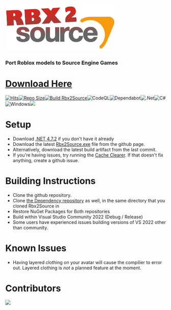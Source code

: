 # ![rbx2source](Resources/Images/smallRbx2SourceLogo.png)
### Port Roblox models to Source Engine Games
# [Download Here](https://github.com/MaximumADHD/Rbx2Source/releases/latest/download/Rbx2Source.exe)
[![Hits](https://hits.seeyoufarm.com/api/count/incr/badge.svg?url=https%3A%2F%2Fgithub.com%2FStarLandRBLX%2FRbx2Source&count_bg=%2379C83D&title_bg=%23555555&icon=&icon_color=%23E7E7E7&title=hits&edge_flat=false)](https://hits.seeyoufarm.com)[![Repo Size](https://img.shields.io/github/repo-size/MaximumADHD/Rbx2Source)](https://hits.seeyoufarm.com)[![Build Rbx2Source](https://github.com/MaximumADHD/Rbx2Source/actions/workflows/build.yml/badge.svg)](https://github.com/MaximumADHD/Rbx2Source/actions/workflows/build.yml)![CodeQL](https://github.com/MaximumADHD/Rbx2Source/actions/workflows/codeql.yml/badge.svg)![Dependabot](https://img.shields.io/badge/dependabot-025E8C?style=flat&logo=dependabot&logoColor=white)![.Net](https://img.shields.io/badge/.NET-5C2D91?style=flat&logo=.net&logoColor=white)![C#](https://img.shields.io/badge/c%23-%23239120.svg?style=flat&logo=c-sharp&logoColor=white)![Windows](https://img.shields.io/badge/Windows-0078D6?style=flat&logo=windows&logoColor=white)[<img src="https://discordapp.com/api/guilds/787797824557154344/widget.png?style=shield">](https://discord.gg/b9MUKXF88p)

# Setup
- Download [.NET 4.7.2](https://dotnet.microsoft.com/en-us/download/dotnet-framework/net472) if you don't have it already
- Download the latest [Rbx2Source.exe](https://github.com/MaximumADHD/Rbx2Source/releases/latest/download/Rbx2Source.exe) file from the github page. 
- Alternatively, download the latest build artifact from the last commit.      
- If you're having issues, try running the [Cache Clearer](https://github.com/MaximumADHD/Rbx2Source/raw/main/Clear%20Cache.bat).  If that doesn't fix anything, create a github issue.

# Building Instructions
- Clone the github repository.
- Clone [the Dependency repository](https://github.com/MaximumADHD/Roblox-File-Format/) as well, in the same directory that you cloned Rbx2Source in
- Restore NuGet Packages for Both repositories
- Build within Visual Studio Community 2022 (Debug / Release)
- Some users have experienced issues building versions of VS 2022 other than community.

# Known Issues
- Having layered clothing on your avatar will cause the compilier to error out. Layered clothing is *not* a planned feature at the moment.

# Contributors
<a href="https://github.com/MaximumADHD/Rbx2Source/graphs/contributors">
  <img src="https://contrib.rocks/image?repo=MaximumADHD/Rbx2Source" />
</a>
